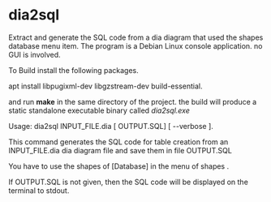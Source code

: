 # dia2sql
Extract and generate the SQL code from a dia diagram that used the shapes database  menu item. The program is a Debian Linux console application. no GUI is involved.

To Build install the following packages.

apt install libpugixml-dev libgzstream-dev build-essential.

and run **make** in the same directory of the project. the build will produce a static standalone executable binary called *dia2sql.exe*

Usage: dia2sql  INPUT_FILE.dia  [ OUTPUT.SQL] [ --verbose ].

This command generates the SQL code for table creation from an INPUT_FILE.dia dia diagram file and save them in file OUTPUT.SQL

You have to use the shapes of [Database] in the menu of shapes .

If OUTPUT.SQL is not given, then the SQL code will be displayed on the terminal to stdout.
